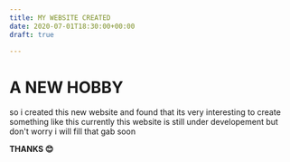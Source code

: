 ```yaml
---
title: MY WEBSITE CREATED
date: 2020-07-01T18:30:00+00:00
draft: true

---
```

# A NEW HOBBY

so i created this new website and found that its very interesting to create something like this currently this website is still under developement but don't worry i will fill that gab soon

**THANKS 😊**